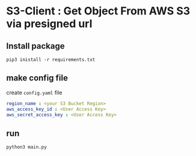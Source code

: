 # S3-Client : Get Object From AWS S3 via presigned url

## Install package
```shell
pip3 inistall -r requirements.txt
```

## make config file
create `config.yaml` file
```yaml
region_name : <your S3 Bucket Region>
aws_access_key_id : <User Access Key>
aws_secret_access_key : <User Access Key>
```

## run 
```shell
python3 main.py
```
